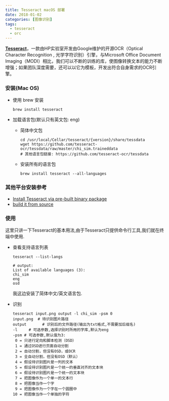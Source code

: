 ```yaml
---
title: Tesseract macOS 部署
date: 2018-01-02
categories: [图像识别]
tags:
  - tesseract
  - orc
---
```


**[Tesseract](https://github.com/tesseract-ocr/tesseract)**，一款由HP实验室开发由Google维护的开源OCR（Optical Character Recognition , 光学字符识别）引擎，与Microsoft Office Document Imaging（MODI）相比，我们可以不断的训练的库，使图像转换文本的能力不断增强；如果团队深度需要，还可以以它为模板，开发出符合自身需求的OCR引擎。

<!--more-->

### 安装(Mac OS)

- 使用 brew 安装

  ```shell
  brew install tesseract
  ```

-  加载语言包(默认只有英文包: eng)

   - 简体中文包

     ```shell
     cd /usr/local/Cellar/tesseract/{version}/share/tessdata
     wget https://github.com/tesseract-ocr/tessdata/raw/master/chi_sim.traineddata
     # 其他语言包链接: https://github.com/tesseract-ocr/tessdata
     ```

   - 安装所有的语言包

     ```shell
     brew install tesseract --all-languages
     ```

### 其他平台安装参考

- [Install Tesseract via pre-built binary package](https://github.com/tesseract-ocr/tesseract/wiki)
- [build it from source](https://github.com/tesseract-ocr/tesseract/wiki/Compiling)

### 使用

​	这里只讲一下Tesseract的基本用法,由于Tesseract只提供命令行工具,我们就在终端中使用.


- 查看支持语言列表

  ```shell
  tesseract --list-langs

  # output: 
  List of available languages (3):
  chi_sim
  eng
  osd
  ```

  我这边安装了简体中文/英文语言包.

- 识别

  ```shell
  tesseract input.png output -l chi_sim -psm 0
  input.png  # 待识别图片路径
  output	   # 识别后的文件路径(输出为txt格式,不需要加后缀名)
  -l 	 # 可选参数,选择识别时所用的字库,默认为eng
  -psm # 可选参数,默认值为3:
   0 = 只进行定向和脚本检测（OSD）
   1 = 通过OSD进行页面自动分割
   2 = 自动分割，但没有OSD，或OCR
   3 = 全自动分割，但没有OSD（默认）
   4 = 假设待识别图片是一列的文本
   5 = 假设待识别图片是一个统一的垂直对齐的文本块
   6 = 假设待识别图片是一个统一的文本块
   7 = 把图像作为一个单一的文本行
   8 = 把图像当作一个字
   9 = 把图像作为一个字在一个圆圈中
  10 = 把图像当作一个单独的字符
  ```

  ​

  ​